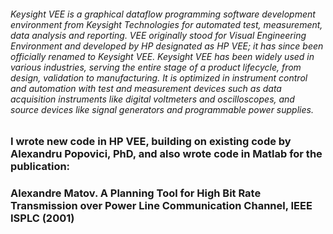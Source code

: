 ###### Keysight VEE is a graphical dataflow programming software development environment from Keysight Technologies for automated test, measurement, data analysis and reporting. VEE originally stood for Visual Engineering Environment and developed by HP designated as HP VEE; it has since been officially renamed to Keysight VEE. Keysight VEE has been widely used in various industries, serving the entire stage of a product lifecycle, from design, validation to manufacturing. It is optimized in instrument control and automation with test and measurement devices such as data acquisition instruments like digital voltmeters and oscilloscopes, and source devices like signal generators and programmable power supplies.

###  I wrote new code in HP VEE, building on existing code by Alexandru Popovici, PhD, and also wrote code in Matlab for the publication:

###  Alexandre Matov. A Planning Tool for High Bit Rate Transmission over Power Line Communication Channel, IEEE ISPLC (2001)
